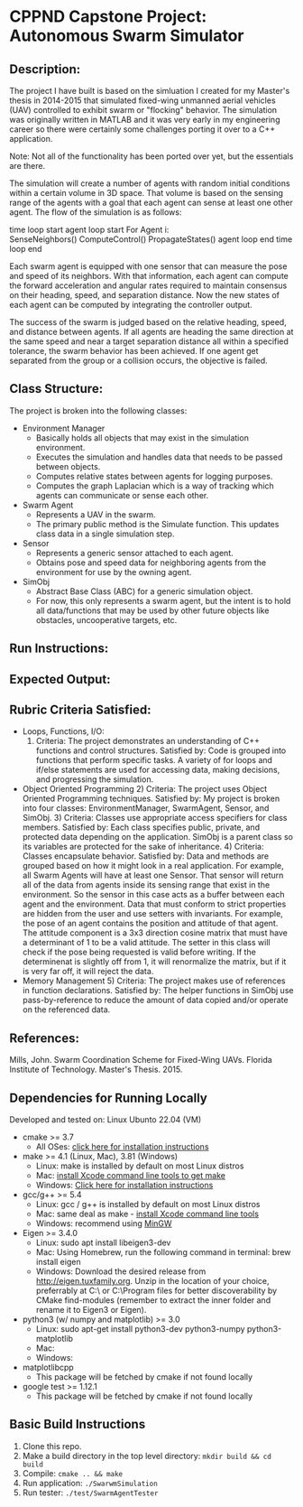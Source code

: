 # CPPND Capstone  Project: Autonomous Swarm Simulator

## Description:
The project I have built is based on the simluation I created for my Master's thesis in 2014-2015 that simulated fixed-wing unmanned aerial vehicles (UAV) controlled to exhibit swarm or "flocking" behavior.  The simulation was originally written in MATLAB and it was very early in my engineering career so there were certainly some challenges porting it over to a C++ application.

Note: Not all of the functionality has been ported over yet, but the essentials are there.

The simulation will create a number of agents with random initial conditions within a certain volume in 3D space.  That volume is based on the sensing range of the agents with a goal that each agent can sense at least one other agent.  The flow of the simulation is as follows:

  time loop start
    agent loop start
      For Agent i:  
      SenseNeighbors()
      ComputeControl()
      PropagateStates()
    agent loop end
  time loop end

Each swarm agent is equipped with one sensor that can measure the pose and speed of its neighbors.  With that information, each agent can compute the forward acceleration and angular rates required to maintain consensus on their heading, speed, and separation distance.  Now the new states of each agent can be computed by integrating the controller output.  

The success of the swarm is judged based on the relative heading, speed, and distance between agents.  If all agents are heading the same direction at the same speed and near a target separation distance all within a specified tolerance, the swarm behavior has been achieved.  If one agent get separated from the group or a collision occurs, the objective is failed.

## Class Structure:
The project is broken into the following classes:

* Environment Manager
  * Basically holds all objects that may exist in the simulation environment.  
  * Executes the simulation and handles data that needs to be passed between objects.
  * Computes relative states between agents for logging purposes.
  * Computes the graph Laplacian which is a way of tracking which agents can communicate or sense each other.
* Swarm Agent
  * Represents a UAV in the swarm.  
  * The primary public method is the Simulate function.  This updates class data in a single simulation step.
* Sensor
  * Represents a generic sensor attached to each agent.
  * Obtains pose and speed data for neighboring agents from the environment for use by the owning agent.
* SimObj
  * Abstract Base Class (ABC) for a generic simulation object.  
  * For now, this only represents a swarm agent, but the intent is to hold all data/functions that may be used by other future objects like obstacles, uncooperative targets, etc.

## Run Instructions:

## Expected Output:


## Rubric Criteria Satisfied:
* Loops, Functions, I/O: 
  1)  Criteria: The project demonstrates an understanding of C++ functions and control structures.
      Satisfied by: Code is grouped into functions that perform specific tasks.  A variety of for loops and if/else statements are used for accessing data, making decisions, and progressing the simulation.
* Object Oriented Programming
  2)  Criteria: The project uses Object Oriented Programming techniques.
      Satisfied by: My project is broken into four classes: EnvironmentManager, SwarmAgent, Sensor, and SimObj.
  3)  Criteria: Classes use appropriate access specifiers for class members.
      Satisfied by: Each class specifies public, private, and protected data depending on the application.  SimObj is a parent class so its variables are protected for the sake of inheritance.
  4)  Criteria: Classes encapsulate behavior.
      Satisfied by: Data and methods are grouped based on how it might look in a real application.  For example, all Swarm Agents will have at least one Sensor.  That sensor will return all of the data from agents inside its sensing range that exist in the environment.  So the sensor in this case acts as a buffer between each agent and the environment.  Data that must conform to strict properties are hidden from the user and use setters with invariants.  For example, the pose of an agent contains the position and attitude of that agent.  The attitude component is a 3x3 direction cosine matrix that must have a determinant of 1 to be a valid attitude.  The setter in this class will check if the pose being requested is valid before writing.  If the determinenat is slightly off from 1, it will renormalize the matrix, but if it is very far off, it will reject the data.
* Memory Management
  5)  Criteria: The project makes use of references in function declarations.
      Satisfied by: The helper functions in SimObj use pass-by-reference to reduce the amount of data copied and/or operate on the referenced data.

## References: 
Mills, John. Swarm Coordination Scheme for Fixed-Wing UAVs. Florida Institute of Technology.  Master's Thesis.  2015.


## Dependencies for Running Locally
Developed and tested on: Linux Ubunto 22.04 (VM)

* cmake >= 3.7
  * All OSes: [click here for installation instructions](https://cmake.org/install/)
* make >= 4.1 (Linux, Mac), 3.81 (Windows)
  * Linux: make is installed by default on most Linux distros
  * Mac: [install Xcode command line tools to get make](https://developer.apple.com/xcode/features/)
  * Windows: [Click here for installation instructions](http://gnuwin32.sourceforge.net/packages/make.htm)
* gcc/g++ >= 5.4
  * Linux: gcc / g++ is installed by default on most Linux distros
  * Mac: same deal as make - [install Xcode command line tools](https://developer.apple.com/xcode/features/)
  * Windows: recommend using [MinGW](http://www.mingw.org/)
* Eigen >= 3.4.0
  * Linux: sudo apt install libeigen3-dev
  * Mac:  Using Homebrew, run the following command in terminal: brew install eigen
  * Windows:  Download the desired release from http://eigen.tuxfamily.org.
              Unzip in the location of your choice, preferrably at C:\ or C:\Program files for better discoverability by CMake find-modules (remember to extract the inner folder and rename it to Eigen3 or Eigen).
* python3 (w/ numpy and matplotlib) >= 3.0
  * Linux:  sudo apt-get install python3-dev python3-numpy python3-matplotlib
  * Mac: 
  * Windows: 
* matplotlibcpp
  * This package will be fetched by cmake if not found locally
* google test >= 1.12.1
  * This package will be fetched by cmake if not found locally

## Basic Build Instructions

1. Clone this repo.
2. Make a build directory in the top level directory: `mkdir build && cd build`
3. Compile: `cmake .. && make`
4. Run application: `./SwarwmSimulation`
5. Run tester: `./test/SwarmAgentTester`